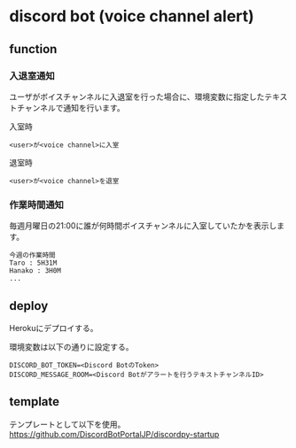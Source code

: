 # discord bot (voice channel alert)
## function
### 入退室通知
ユーザがボイスチャンネルに入退室を行った場合に、環境変数に指定したテキストチャンネルで通知を行います。

入室時
```
<user>が<voice channel>に入室
```

退室時
```
<user>が<voice channel>を退室
```

### 作業時間通知
毎週月曜日の21:00に誰が何時間ボイスチャンネルに入室していたかを表示します。
```
今週の作業時間
Taro : 5H31M
Hanako : 3H0M
...
```

## deploy
Herokuにデプロイする。

環境変数は以下の通りに設定する。
```
DISCORD_BOT_TOKEN=<Discord BotのToken>
DISCORD_MESSAGE_ROOM=<Discord Botがアラートを行うテキストチャンネルID>
```

## template
テンプレートとして以下を使用。
https://github.com/DiscordBotPortalJP/discordpy-startup